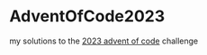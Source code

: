 # AdventOfCode2023

my solutions to the [2023 advent of code](https://adventofcode.com/2023) challenge

